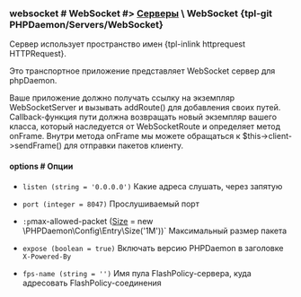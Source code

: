 ### websocket # WebSocket #> [Серверы](#servers) \ WebSocket {tpl-git PHPDaemon/Servers/WebSocket}

Сервер использует пространство имен {tpl-inlink httprequest HTTPRequest}.

Это транспортное приложение представляет WebSocket сервер для phpDaemon.

Ваше приложение должно получать ссылку на экземпляр WebSocketServer и вызывать addRoute() для добавления своих путей. Callback-функция пути должна возвращать новый экземпляр вашего класса, который наследуется от WebSocketRoute и определяет метод onFrame. Внутри метода onFrame мы можете обращаться к $this->client->sendFrame() для отправки пакетов клиенту.

#### options # Опции

 - `listen (string = '0.0.0.0')`
 Какие адреса слушать, через запятую

 - `port (integer = 8047)`
 Прослушиваемый порт

 - `:p`max-allowed-packet ([Size](#config/types/size) = new \PHPDaemon\Config\Entry\Size('1M'))`
 Максимальный размер пакета
 
 - `expose (boolean = true)`
 Включать версию PHPDaemon в заголовке `X-Powered-By`

 - `fps-name (string = '')`
 Имя пула FlashPolicy-сервера, куда адресовать FlashPolicy-соединения

